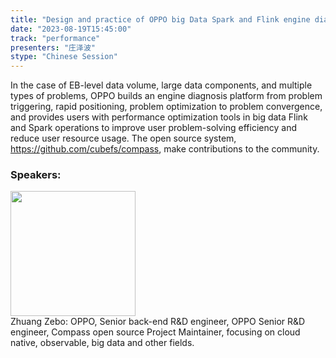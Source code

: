 ```yaml
---
title: "Design and practice of OPPO big Data Spark and Flink engine diagnosis system"
date: "2023-08-19T15:45:00" 
track: "performance"
presenters: "庄泽波"
stype: "Chinese Session"
---
```

In the case of EB-level data volume, large data components, and multiple types of problems, OPPO builds an engine diagnosis platform from problem triggering, rapid positioning, problem optimization to problem convergence, and provides users with performance optimization tools in big data Flink and Spark operations to improve user problem-solving efficiency and reduce user resource usage. The open source system, https://github.com/cubefs/compass, make contributions to the community.
 ### Speakers: 
 <img src="https://img.bagevent.com/resource/20230605/1936220560.jpg" width="200" /><br>Zhuang Zebo: OPPO, Senior back-end R&D engineer, OPPO Senior R&D engineer, Compass open source Project Maintainer, focusing on cloud native, observable, big data and other fields.
 <br><br>